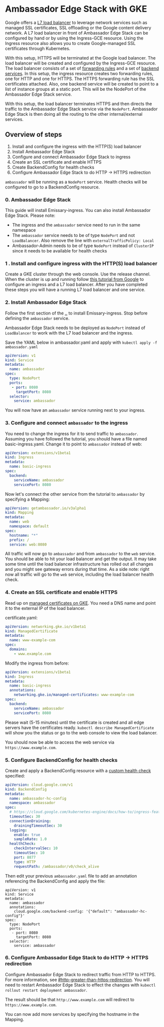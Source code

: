 # Ambassador Edge Stack with GKE

Google offers a [L7 load balancer](https://cloud.google.com/kubernetes-engine/docs/concepts/ingress) to leverage network services such as managed SSL certificates, SSL offloading or the Google content delivery network. A L7 load balancer in front of Ambassador Edge Stack can be configured by hand or by using the Ingress-GCE resource. Using the Ingress resource also allows you to create Google-managed SSL certificates through Kubernetes.

With this setup, HTTPS will be terminated at the Google load balancer. The load balancer will be created and configured by the Ingress-GCE resource. The load balancer consists of a set of [forwarding rules](https://cloud.google.com/load-balancing/docs/forwarding-rule-concepts#https_lb) and a set of [backend services](https://cloud.google.com/load-balancing/docs/backend-service). In this setup, the ingress resource creates two forwarding rules, one for HTTP and one for HTTPS. The HTTPS forwarding rule has the SSL certificates attached. Also, one backend service will be created to point to a list of instance groups at a static port. This will be the NodePort of the Ambassador Edge Stack service.

With this setup, the load balancer terminates HTTPS and then directs the traffic to the Ambassador Edge Stack service via the `NodePort`. Ambassador Edge Stack is then doing all the routing to the other internal/external services.

## Overview of steps

1. Install and configure the ingress with the HTTP(S) load balancer
2. Install Ambassador Edge Stack
3. Configure and connect Ambassador Edge Stack to ingress
4. Create an SSL certificate and enable HTTPS
5. Create BackendConfig for health checks
6. Configure Ambassador Edge Stack to do HTTP -> HTTPS redirection

`ambassador` will be running as a `NodePort` service. Health checks will be configured to go to a BackendConfig resource.

### 0. Ambassador Edge Stack

This guide will install Emissary-ingress. You can also install Ambassador Edge Stack. Please note:

* The ingress and the `ambassador` service need to run in the same namespace
* The `ambassador` service needs to be of type `NodePort` and not `LoadBalancer`. Also remove the line with `externalTrafficPolicy: Local`
* Ambassador-Admin needs to be of type `NodePort` instead of `ClusterIP` since it needs to be available for health checks

### 1 . Install and configure ingress with the HTTP(S) load balancer

Create a GKE cluster through the web console. Use the release channel. When the cluster is up and running follow [this tutorial from Google](https://cloud.google.com/kubernetes-engine/docs/tutorials/http-balancer) to configure an ingress and a L7 load balancer. After you have completed these steps you will have a running L7 load balancer and one service.

### 2. Install Ambassador Edge Stack

Follow the first section of the [..](../../ "mention") to install Emissary-ingress. Stop before defining the `ambassador` service.

Ambassador Edge Stack needs to be deployed as `NodePort` instead of `LoadBalancer` to work with the L7 load balancer and the ingress.

Save the YAML below in ambassador.yaml and apply with `kubectl apply -f ambassador.yaml`

```yaml
apiVersion: v1
kind: Service
metadata:
  name: ambassador
spec:
  type: NodePort
  ports:
   - port: 8080
     targetPort: 8080
  selector:
    service: ambassador
```

You will now have an `ambassador` service running next to your ingress.

### 3. Configure and connect `ambassador` to the ingress

You need to change the ingress for it to send traffic to `ambassador`. Assuming you have followed the tutorial, you should have a file named basic-ingress.yaml. Change it to point to `ambassador` instead of web:

```yaml
apiVersion: extensions/v1beta1
kind: Ingress
metadata:
  name: basic-ingress
spec:
  backend:
    serviceName: ambassador
    servicePort: 8080
```

Now let's connect the other service from the tutorial to `ambassador` by specifying a Mapping:

```yaml
apiVersion: getambassador.io/v3alpha1
kind: Mapping
metadata:
  name: web
  namespace: default
spec:
  hostname: "*"
  prefix: /
  service: web:8080
```

All traffic will now go to `ambassador` and from `ambassador` to the `web` service. You should be able to hit your load balancer and get the output. It may take some time until the load balancer infrastructure has rolled out all changes and you might see gateway errors during that time. As a side note: right now all traffic will go to the `web` service, including the load balancer health check.

### 4. Create an SSL certificate and enable HTTPS

Read up on [managed certificates on GKE](https://cloud.google.com/kubernetes-engine/docs/how-to/managed-certs). You need a DNS name and point it to the external IP of the load balancer.

certificate.yaml:

```yaml
apiVersion: networking.gke.io/v1beta1
kind: ManagedCertificate
metadata:
  name: www-example-com
spec:
  domains:
    - www.example.com
```

Modify the ingress from before:

```yaml
apiVersion: extensions/v1beta1
kind: Ingress
metadata:
  name: basic-ingress
  annotations:
    networking.gke.io/managed-certificates: www-example-com
spec:
  backend:
    serviceName: ambassador
    servicePort: 8080
```

Please wait (5-15 minutes) until the certificate is created and all edge servers have the certificates ready. `kubectl describe ManagedCertificate` will show you the status or go to the web console to view the load balancer.

You should now be able to access the web service via `https://www.example.com`.

### 5. Configure BackendConfig for health checks

Create and apply a BackendConfig resource with a [custom health check](https://cloud.google.com/kubernetes-engine/docs/how-to/ingress-features#direct_health) specified:

```yaml
apiVersion: cloud.google.com/v1
kind: BackendConfig
metadata:
  name: ambassador-hc-config
  namespace: ambassador
spec:
  # https://cloud.google.com/kubernetes-engine/docs/how-to/ingress-features
  timeoutSec: 30
  connectionDraining:
    drainingTimeoutSec: 30
  logging:
    enable: true
    sampleRate: 1.0
  healthCheck:
    checkIntervalSec: 10
    timeoutSec: 10
    port: 8877
    type: HTTP
    requestPath: /ambassador/v0/check_alive
```

Then edit your previous `ambassador.yaml` file to add an annotation referencing the BackendConfig and apply the file:

```
apiVersion: v1
kind: Service
metadata:
  name: ambassador
  annotations:
    cloud.google.com/backend-config: '{"default": "ambassador-hc-config"}'
spec:
  type: NodePort
  ports:
   - port: 8080
     targetPort: 8080
  selector:
    service: ambassador
```

### 6. Configure Ambassador Edge Stack to do HTTP -> HTTPS redirection

Configure Ambassador Edge Stack to redirect traffic from HTTP to HTTPS. For more information, see [#http-greater-than-https-redirection](../../technical-reference/tls-configuration/cleartext-support.md#http-greater-than-https-redirection "mention"). You will need to restart Ambassador Edge Stack to effect the changes with `kubectl rollout restart deployment ambassador`.

The result should be that `http://www.example.com` will redirect to `https://www.example.com`.

You can now add more services by specifying the hostname in the Mapping.
